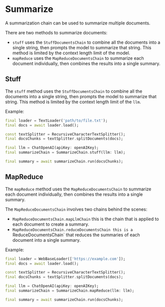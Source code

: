# Summarize

A summarization chain can be used to summarize multiple documents.

There are two methods to summarize documents:
- `stuff` uses the `StuffDocumentsChain` to combine all the documents into
  a single string, then prompts the model to summarize that string. This
  method is limited by the context length limit of the model.
- `mapReduce` uses the `MapReduceDocumentsChain` to summarize each document
  individually, then combines the results into a single summary.

## Stuff

The `stuff` method uses the `StuffDocumentsChain` to combine all the
documents into a single string, then prompts the model to summarize that
string. This method is limited by the context length limit of the `llm`.

Example:
```dart
final loader = TextLoader('path/to/file.txt');
final docs = await loader.load();

const textSplitter = RecursiveCharacterTextSplitter();
final docsChunks = textSplitter.splitDocuments(docs);

final llm = ChatOpenAI(apiKey: openAIKey);
final summarizeChain = SummarizeChain.stuff(llm: llm);

final summary = await summarizeChain.run(docsChunks);
```

## MapReduce

The `mapReduce` method uses the `MapReduceDocumentsChain` to summarize
each document individually, then combines the results into a single
summary.

The `MapReduceDocumentsChain` involves two chains behind the scenes:
- `MapReduceDocumentsChain.mapLlmChain` this is the chain that is applied
  to each document to create a summary.
- `MapReduceDocumentsChain.reduceDocumentsChain this is a
  `ReduceDocumentsChain` that reduces the summaries of each document into
  a single summary.

Example:
```dart
final loader = WebBaseLoader(['https://example.com']);
final docs = await loader.load();

const textSplitter = RecursiveCharacterTextSplitter();
final docsChunks = textSplitter.splitDocuments(docs);

final llm = ChatOpenAI(apiKey: openAIKey);
final summarizeChain = SummarizeChain.mapReduce(llm: llm);

final summary = await summarizeChain.run(docsChunks);
```
